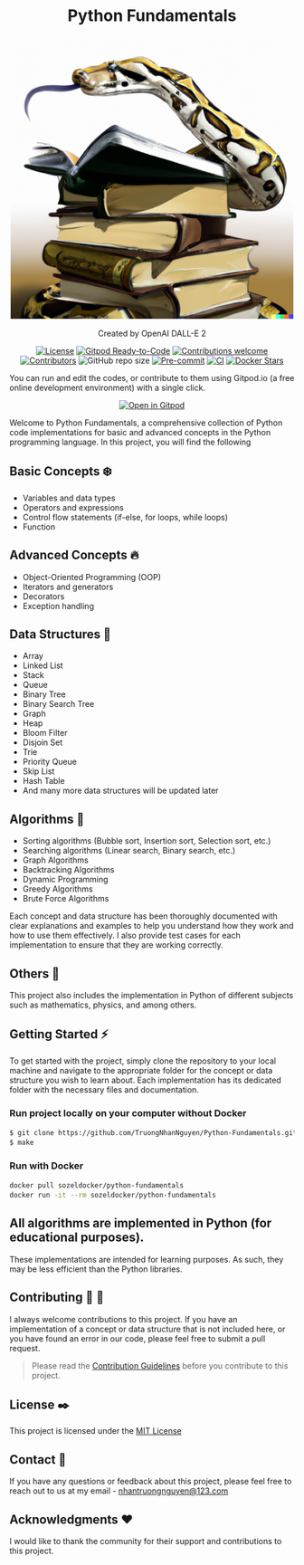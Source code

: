 <div align='center'>

# Python Fundamentals

<div align="center">
    <img src="./assets/images/COVER.png" height="500", width="500">
    <p> Created by OpenAI DALL-E 2</p>
</div>

[![License](https://img.shields.io/github/license/TruongNhanNguyen/Python-Fundamentals?color=blue&label=License)](https://github.com/TruongNhanNguyen/Python-Fundamentals/blob/master/LICENSE)
[![Gitpod Ready-to-Code](https://img.shields.io/badge/Gitpod-Ready--to--Code-blue?logo=gitpod)](https://gitpod.io/#https://github.com/TruongNhanNguyen/Python-Fundamentals)
[![Contributions welcome](https://img.shields.io/static/v1.svg?label=Contributions&message=Welcome&color=0059b3)](https://github.com/TruongNhanNguyen/Python-Fundamentals/blob/master/CONTRIBUTING.md)
[![Contributors](https://img.shields.io/github/contributors/TruongNhanNguyen/Python-Fundamentals?color=Green&label=Contributors)](https://github.com/TruongNhanNguyen/Python-Fundamentals/graphs/contributors)
![GitHub repo size](https://img.shields.io/github/repo-size/TruongNhanNguyen/Python-Fundamentals?color=red&label=Repo%20size)
[![Pre-commit](https://img.shields.io/badge/pre--commit-enabled-brightgreen?logo=pre-commit&logoColor=white)](https://github.com/TruongNhanNguyen/Python-Fundamentals/blob/master/.pre-commit-config.yaml)
[![CI](https://img.shields.io/github/actions/workflow/status/TruongNhanNguyen/Python-Fundamentals/CI.yml?label=CI%20Workflow&logo=GitHub&logoColor=GitHub)](https://github.com/TruongNhanNguyen/Python-Fundamentals/actions/workflows/CI.yml)
[![Docker Stars](https://img.shields.io/docker/stars/sozeldocker/python-fundamentals?style=flat&logo=docker)](https://hub.docker.com/repository/docker/sozeldocker/python-fundamentals/general)
</div>

You can run and edit the codes, or contribute to them using Gitpod.io (a free online development environment) with a single click.

<div align='center'>

[![Open in Gitpod](https://gitpod.io/button/open-in-gitpod.svg)](https://gitpod.io/#https://github.com/TruongNhanNguyen/Python-Fundamentals)
</div>

Welcome to Python Fundamentals, a comprehensive collection of Python code implementations for basic and advanced concepts in the Python programming language. In this project, you will find the following

## Basic Concepts :snowflake:

- Variables and data types
- Operators and expressions
- Control flow statements (if-else, for loops, while loops)
- Function

## Advanced Concepts :fire:

- Object-Oriented Programming (OOP)
- Iterators and generators
- Decorators
- Exception handling

## Data Structures :milky_way:

- Array
- Linked List
- Stack
- Queue
- Binary Tree
- Binary Search Tree
- Graph
- Heap
- Bloom Filter
- Disjoin Set
- Trie
- Priority Queue
- Skip List
- Hash Table
- And many more data structures will be updated later

## Algorithms :rocket:

- Sorting algorithms (Bubble sort, Insertion sort, Selection sort, etc.)
- Searching algorithms (Linear search, Binary search, etc.)
- Graph Algorithms
- Backtracking Algorithms
- Dynamic Programming
- Greedy Algorithms
- Brute Force Algorithms

Each concept and data structure has been thoroughly documented with clear explanations and examples to help you understand how they work and how to use them effectively. I also provide test cases for each implementation to ensure that they are working correctly.

## Others :hammer:

This project also includes the implementation in Python of different subjects such as mathematics, physics, and among others.

## Getting Started :zap:

To get started with the project, simply clone the repository to your local machine and navigate to the appropriate folder for the concept or data structure you wish to learn about. Each implementation has its dedicated folder with the necessary files and documentation.

### Run project locally on your computer without Docker

```sh
$ git clone https://github.com/TruongNhanNguyen/Python-Fundamentals.git
$ make
```

### Run with Docker

```sh
docker pull sozeldocker/python-fundamentals
docker run -it --rm sozeldocker/python-fundamentals
```


## All algorithms are implemented in Python (for educational purposes).

These implementations are intended for learning purposes. As such, they may be less efficient than the Python libraries.

## Contributing :sparkling_heart: :clap:

I always welcome contributions to this project. If you have an implementation of a concept or data structure that is not included here, or you have found an error in our code, please feel free to submit a pull request.

> Please read the [Contribution Guidelines](CONTRIBUTING.md) before you contribute to this project.

## License :black_nib:

This project is licensed under the [MIT License](https://opensource.org/licenses/MIT)

## Contact :email:

If you have any questions or feedback about this project, please feel free to reach out to us at my email - nhantruongnguyen@123.com

## Acknowledgments :heart:

I would like to thank the community for their support and contributions to this project.
